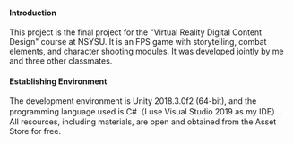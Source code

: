 #### Introduction
This project is the final project for the "Virtual Reality Digital Content Design" course at NSYSU. It is an FPS game with storytelling, combat elements, and character shooting modules. It was developed jointly by me and three other classmates.

#### Establishing Environment
The development environment is Unity 2018.3.0f2 (64-bit), and the programming language used is C#（I use Visual Studio 2019 as my IDE）.  
All resources, including materials, are open and obtained from the Asset Store for free.
